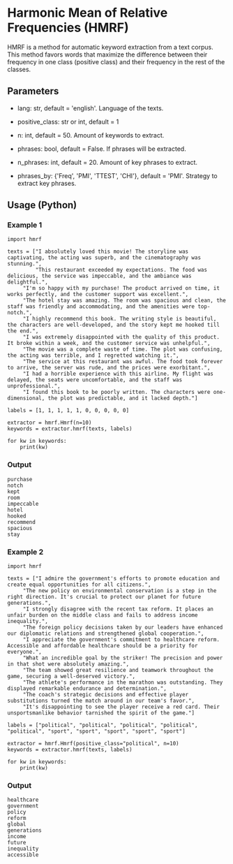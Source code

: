 # Harmonic Mean of Relative Frequencies (HMRF)

HMRF is a method for automatic keyword extraction from a text corpus. This method favors words that maximize the difference between their frequency in one class (positive class) and their frequency in the rest of the classes.

## Parameters

- lang: str, default = 'english'. Language of the texts.

- positive_class: str or int, default = 1

- n: int, default = 50. Amount of keywords to extract.

- phrases: bool, default = False. If phrases will be extracted.

- n_phrases: int, default = 20. Amount of key phrases to extract.

- phrases_by: {'Freq', 'PMI', 'TTEST', 'CHI'}, default = 'PMI'. Strategy to extract key phrases.

## Usage (Python)

### Example 1

```
import hmrf

texts = ["I absolutely loved this movie! The storyline was captivating, the acting was superb, and the cinematography was stunning.",
         "This restaurant exceeded my expectations. The food was delicious, the service was impeccable, and the ambiance was delightful.",
	 "I'm so happy with my purchase! The product arrived on time, it works perfectly, and the customer support was excellent.",
	 "The hotel stay was amazing. The room was spacious and clean, the staff was friendly and accommodating, and the amenities were top-notch.",
	 "I highly recommend this book. The writing style is beautiful, the characters are well-developed, and the story kept me hooked till the end.",
	 "I was extremely disappointed with the quality of this product. It broke within a week, and the customer service was unhelpful.",
	 "The movie was a complete waste of time. The plot was confusing, the acting was terrible, and I regretted watching it.",
	 "The service at this restaurant was awful. The food took forever to arrive, the server was rude, and the prices were exorbitant.",
	 "I had a horrible experience with this airline. My flight was delayed, the seats were uncomfortable, and the staff was unprofessional.",
	 "I found this book to be poorly written. The characters were one-dimensional, the plot was predictable, and it lacked depth."]

labels = [1, 1, 1, 1, 1, 0, 0, 0, 0, 0]

extractor = hmrf.Hmrf(n=10)
keywords = extractor.hmrf(texts, labels)
	
for kw in keywords:
    print(kw)

```

### Output

```
purchase
notch
kept
room
impeccable
hotel
hooked
recommend
spacious
stay
```


### Example 2

```
import hmrf

texts = ["I admire the government's efforts to promote education and create equal opportunities for all citizens.",
	 "The new policy on environmental conservation is a step in the right direction. It's crucial to protect our planet for future generations.",
	 "I strongly disagree with the recent tax reform. It places an unfair burden on the middle class and fails to address income inequality.",
	 "The foreign policy decisions taken by our leaders have enhanced our diplomatic relations and strengthened global cooperation.",
	 "I appreciate the government's commitment to healthcare reform. Accessible and affordable healthcare should be a priority for everyone.",
	 "What an incredible goal by the striker! The precision and power in that shot were absolutely amazing.",
	 "The team showed great resilience and teamwork throughout the game, securing a well-deserved victory.",
	 "The athlete's performance in the marathon was outstanding. They displayed remarkable endurance and determination.",
	 "The coach's strategic decisions and effective player substitutions turned the match around in our team's favor.",
	 "It's disappointing to see the player receive a red card. Their unsportsmanlike behavior tarnished the spirit of the game."]

labels = ["political", "political", "political", "political", "political", "sport", "sport", "sport", "sport", "sport"]

extractor = hmrf.Hmrf(positive_class="political", n=10)
keywords = extractor.hmrf(texts, labels)
	
for kw in keywords:
    print(kw)

```

### Output

```
healthcare
government
policy
reform
global
generations
income
future
inequality
accessible
```

